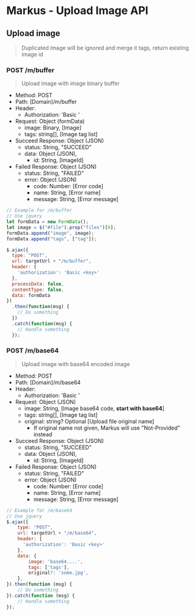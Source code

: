 # Markus - Upload Image API

## Upload image

> Duplicated image will be ignored and merge it tags, return existing image id

### POST /m/buffer

> Upload image with image binary buffer

- Method: POST
- Path: [Domain]/m/buffer
- Header:
  - Authorization: 'Basic <key>'
- Request: Object (formData)
  - image: Binary, [Image]
  - tags: string[], [Image tag list]
- Succeed Response: Object (JSON)
  - status: String, "SUCCEED"
  - data: Object (JSON),
    - id: String, [ImageId]
- Failed Response: Object (JSON)
  - status: String, "FAILED"
  - error: Object (JSON)
    - code: Number: [Error code]
    - name: String, [Error name]
    - message: String, [Error message]

```javascript
// Example for /m/buffer
// Use jquery
let formData = new FormData();
let image = $("#file").prop("files")[0];
formData.append("image", image);
formData.append("tags", ["tag"]);

$.ajax({
  type: "POST",
  url: targetUrl + "/m/buffer",
  header: {
    'authorization': 'Basic <key>'
  },
  processData: false,
  contentType: false,
  data: formData
})
  .then(function(msg) {
    // Do something
  })
  .catch(function(msg) {
    // Handle something
  });
```

### POST /m/base64

> Upload image with base64 encoded image

- Method: POST
- Path: [Domain]/m/base64
- Header:
  - Authorization: 'Basic <key>'
- Request: Object (JSON)
  - image: String, [Image base64 code, **start with base64**]
  - tags: string[], [Image tag list]
  - original: string? Optional [Upload file original name]
    - If original name not given, Markus will use "Not-Provided" instead
- Succeed Response: Object (JSON)
  - status: String, "SUCCEED"
  - data: Object (JSON),
    - id: String, [ImageId]
- Failed Response: Object (JSON)
  - status: String, "FAILED"
  - error: Object (JSON)
    - code: Number: [Error code]
    - name: String, [Error name]
    - message: String, [Error message]

```javascript
// Example for /m/base64
// Use jquery
$.ajax({
    type: "POST",
    url: targetUrl + "/m/base64",
    header: {
      'authorization': 'Basic <key>'
    },
    data: {
        image: 'base64....',
        tags: ['tags'],
        original?: 'some.jpg',
    },
}).then(function (msg) {
    // Do something
}).catch(function (msg) {
    // Handle something
});
```
